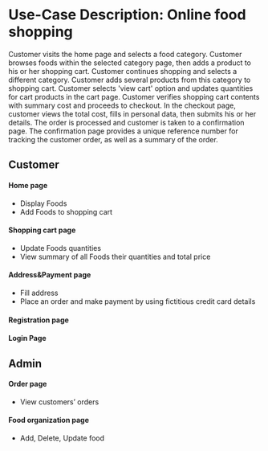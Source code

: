 
# Use-Case Description: Online food shopping
Customer visits the home page and selects a food category. Customer browses foods within the selected category page, then adds a product to his or her shopping cart. Customer continues shopping and selects a different category. Customer adds several products from this category to shopping cart. Customer selects 'view cart' option and updates quantities for cart products in the cart page. Customer verifies shopping cart contents with summary cost and proceeds to checkout. In the checkout page, customer views the total cost, fills in personal data, then submits his or her details. The order is processed and customer is taken to a confirmation page. The confirmation page provides a unique reference number for tracking the customer order, as well as a summary of the order.

## Customer

#### Home page
  - Display Foods
  - Add Foods to shopping cart

#### Shopping cart page
  - Update Foods quantities
  - View summary of all Foods their quantities and total price

#### Address&Payment page
  - Fill address
  - Place an order and make payment by using fictitious credit card details

#### Registration page

#### Login Page

## Admin

#### Order page
  - View customers’ orders

#### Food organization page
  - Add, Delete, Update food
